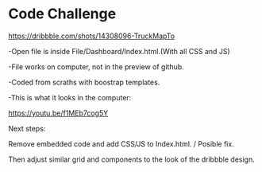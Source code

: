 # Code Challenge
 https://dribbble.com/shots/14308096-TruckMapTo 
 
 -Open file is inside File/Dashboard/Index.html.(With all CSS and JS)
 
-File works on computer, not in the preview of github.

-Coded from scraths with boostrap templates.

-This is what it looks in the computer:

https://youtu.be/f1MEb7cog5Y

Next steps:

Remove embedded code and add CSS/JS to Index.html. / Posible fix.

Then adjust similar grid and components to the look of the dribbble design.
